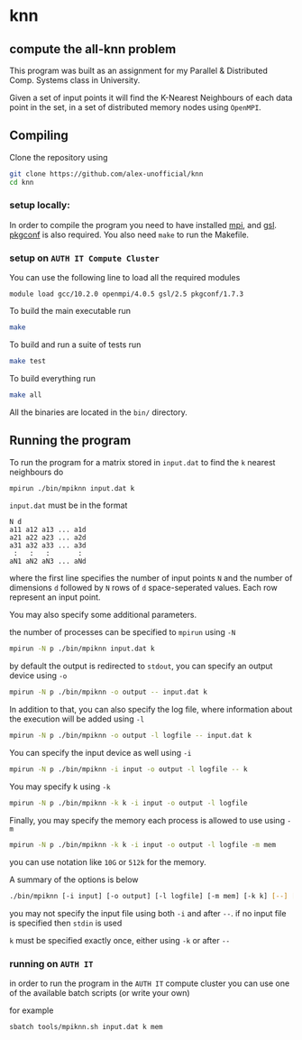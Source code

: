 # knn
## compute the all-knn problem

This program was built as an assignment for my Parallel & Distributed Comp. Systems
class in University.

Given a set of input points it will find the K-Nearest Neighbours of each data point in the set,
in a set of distributed memory nodes using `OpenMPI`.

Compiling
---------
Clone the repository using
```bash
git clone https://github.com/alex-unofficial/knn
cd knn
```

### setup locally:
In order to compile the program you need to have
installed [mpi](https://www.open-mpi.org/), and [gsl](https://www.gnu.org/software/gsl/).
[pkgconf](http://pkgconf.org/) is also required.
You also need `make` to run the Makefile.

### setup on `AUTH IT Compute Cluster`
You can use the following line to load all the required modules
```
module load gcc/10.2.0 openmpi/4.0.5 gsl/2.5 pkgconf/1.7.3
```

To build the main executable run
```bash
make
```

To build and run a suite of tests run
```bash
make test
```

To build everything run
```bash
make all
```

All the binaries are located in the `bin/` directory.

Running the program
-------------------
To run the program for a matrix stored in `input.dat` to find the `k` nearest neighbours do
```bash
mpirun ./bin/mpiknn input.dat k
```

`input.dat` must be in the format
```dat
N d
a11 a12 a13 ... a1d
a21 a22 a23 ... a2d
a31 a32 a33 ... a3d
 :   :   :       :
aN1 aN2 aN3 ... aNd
```
where the first line specifies the number of input points `N` and the number of dimensions `d`
followed by `N` rows of `d` space-seperated values. Each row represent an input point.

You may also specify some additional parameters.

the number of processes can be specified to `mpirun` using `-N`
```bash
mpirun -N p ./bin/mpiknn input.dat k
```

by default the output is redirected to `stdout`, you can specify an output device using `-o`
```bash
mpirun -N p ./bin/mpiknn -o output -- input.dat k
```

In addition to that, you can also specify the log file, where information about the execution
will be added using `-l`
```bash
mpirun -N p ./bin/mpiknn -o output -l logfile -- input.dat k
```

You can specify the input device as well using `-i`
```bash
mpirun -N p ./bin/mpiknn -i input -o output -l logfile -- k
```

You may specify k using `-k`
```bash
mpirun -N p ./bin/mpiknn -k k -i input -o output -l logfile
```

Finally, you may specify the memory each process is allowed to use using `-m`
```bash
mpirun -N p ./bin/mpiknn -k k -i input -o output -l logfile -m mem
```
you can use notation like `10G` or `512k` for the memory.


A summary of the options is below
```bash
./bin/mpiknn [-i input] [-o output] [-l logfile] [-m mem] [-k k] [--] [input.dat] [k]
```
you may not specify the input file using both `-i` and after `--`.
if no input file is specified then `stdin` is used

`k` must be specified exactly once, either using `-k` or after `--`

### running on `AUTH IT`
in order to run the program in the `AUTH IT` compute cluster you can use one of the available
batch scripts (or write your own)

for example
```
sbatch tools/mpiknn.sh input.dat k mem
```
